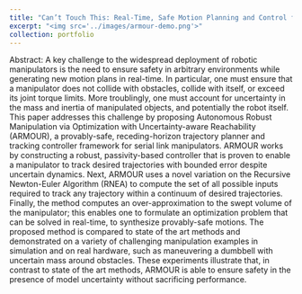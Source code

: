 ```yaml
---
title: "Can’t Touch This: Real-Time, Safe Motion Planning and Control for Manipulators Under Uncertainty"
excerpt: "<img src='../images/armour-demo.png'>"
collection: portfolio
---
```


Abstract:
A key challenge to the widespread deployment of robotic manipulators is the need to ensure safety in arbitrary environments while generating new motion plans in real-time.
In particular, one must ensure that a manipulator does not collide with obstacles, collide with itself, or exceed its joint torque limits.
More troublingly, one must account for uncertainty in the mass and inertia of manipulated objects, and potentially the robot itself.
This paper addresses this challenge by proposing Autonomous Robust Manipulation via Optimization with Uncertainty-aware Reachability (ARMOUR), a provably-safe, receding-horizon trajectory planner and tracking controller framework for serial link manipulators.
ARMOUR works by constructing a robust, passivity-based controller that is proven to enable a manipulator to track desired trajectories with bounded error despite uncertain dynamics.
Next, ARMOUR uses a novel variation on the Recursive Newton-Euler Algorithm (RNEA) to compute the set of all possible inputs required to track any trajectory within a continuum of desired trajectories.
Finally, the method computes an over-approximation to the swept volume of the manipulator; this enables one to formulate an optimization problem that can be solved in real-time, to synthesize provably-safe motions.
The proposed method is compared to state of the art methods and demonstrated on a variety of challenging manipulation examples in simulation and on real hardware, such as maneuvering a dumbbell with uncertain mass around obstacles.
These experiments illustrate that, in contrast to state of the art methods, ARMOUR is able to ensure safety in the presence of model uncertainty without sacrificing performance.